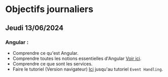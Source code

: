 # Objectifs journaliers

## Jeudi 13/06/2024

### Angular :

- Comprendre ce qu'est Angular. <!-- Framework Open Source, outil de développement web, Google, Front-end, Type-Script, gestion des dépendances, bibliothèque, --> 
- Comprendre toutes les notions essentielles d'Angular [Voir ici](https://angular.dev/essentials).
- Comprendre ce que sont les services.
- Faire le tutoriel (Version navigateur) [Ici](https://angular.dev/tutorials/learn-angular) jusqu'au tutoriel `Event Handling`.